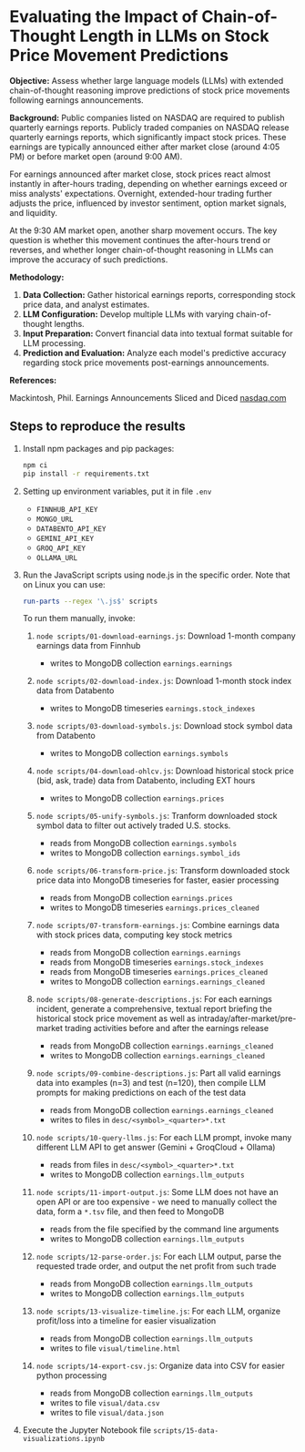 # Evaluating the Impact of Chain-of-Thought Length in LLMs on Stock Price Movement Predictions

**Objective:** Assess whether large language models (LLMs) with extended chain-of-thought reasoning improve predictions of stock price movements following earnings announcements.

**Background:** Public companies listed on NASDAQ are required to publish quarterly earnings reports. Publicly traded companies on NASDAQ release quarterly earnings reports, which significantly impact stock prices. These earnings are typically announced either after market close (around 4:05 PM) or before market open (around 9:00 AM).

For earnings announced after market close, stock prices react almost instantly in after-hours trading, depending on whether earnings exceed or miss analysts' expectations. Overnight, extended-hour trading further adjusts the price, influenced by investor sentiment, option market signals, and liquidity.

At the 9:30 AM market open, another sharp movement occurs. The key question is whether this movement continues the after-hours trend or reverses, and whether longer chain-of-thought reasoning in LLMs can improve the accuracy of such predictions.

**Methodology:**

1. **Data Collection:** Gather historical earnings reports, corresponding stock price data, and analyst estimates.
2. **LLM Configuration:** Develop multiple LLMs with varying chain-of-thought lengths.
3. **Input Preparation:** Convert financial data into textual format suitable for LLM processing.
4. **Prediction and Evaluation:** Analyze each model's predictive accuracy regarding stock price movements post-earnings announcements.

**References:**

Mackintosh, Phil. Earnings Announcements Sliced and Diced [nasdaq.com](https://www.nasdaq.com/articles/earnings-announcements-sliced-and-diced)

## Steps to reproduce the results

1. Install npm packages and pip packages:

    ```bash
    npm ci
    pip install -r requirements.txt
    ```

2. Setting up environment variables, put it in file `.env`

    - `FINNHUB_API_KEY`
    - `MONGO_URL`
    - `DATABENTO_API_KEY`
    - `GEMINI_API_KEY`
    - `GROQ_API_KEY`
    - `OLLAMA_URL`

3. Run the JavaScript scripts using node.js in the specific order. Note that on Linux you can use:

    ```bash
    run-parts --regex '\.js$' scripts
    ```

    To run them manually, invoke:

    1. `node scripts/01-download-earnings.js`: Download 1-month company earnings data from Finnhub

        - writes to MongoDB collection `earnings.earnings`

    2. `node scripts/02-download-index.js`: Download 1-month stock index data from Databento

        - writes to MongoDB timeseries `earnings.stock_indexes`

    3. `node scripts/03-download-symbols.js`: Download stock symbol data from Databento

        - writes to MongoDB collection `earnings.symbols`

    4. `node scripts/04-download-ohlcv.js`: Download historical stock price (bid, ask, trade) data from Databento, including EXT hours

        - writes to MongoDB collection `earnings.prices`

    5. `node scripts/05-unify-symbols.js`: Tranform downloaded stock symbol data to filter out actively traded U.S. stocks.

        - reads from MongoDB collection `earnings.symbols`
        - writes to MongoDB collection `earnings.symbol_ids`

    6. `node scripts/06-transform-price.js`: Transform downloaded stock price data into MongoDB timeseries for faster, easier processing

        - reads from MongoDB collection `earnings.prices`
        - writes to MongoDB timeseries `earnings.prices_cleaned`

    7. `node scripts/07-transform-earnings.js`: Combine earnings data with stock prices data, computing key stock metrics

        - reads from MongoDB collection `earnings.earnings`
        - reads from MongoDB timeseries `earnings.stock_indexes`
        - reads from MongoDB timeseries `earnings.prices_cleaned`
        - writes to MongoDB collection `earnings.earnings_cleaned`

    8. `node scripts/08-generate-descriptions.js`: For each earnings incident, generate a comprehensive, textual report briefing the historical stock price movement as well as intraday/after-market/pre-market trading activities before and after the earnings release

        - reads from MongoDB collection `earnings.earnings_cleaned`
        - writes to MongoDB collection `earnings.earnings_cleaned`

    9. `node scripts/09-combine-descriptions.js`: Part all valid earnings data into examples (n=3) and test (n=120), then compile LLM prompts for making predictions on each of the test data

        - reads from MongoDB collection `earnings.earnings_cleaned`
        - writes to files in `desc/<symbol>_<quarter>*.txt`

    10. `node scripts/10-query-llms.js`: For each LLM prompt, invoke many different LLM API to get answer (Gemini + GroqCloud + Ollama)

        - reads from files in `desc/<symbol>_<quarter>*.txt`
        - writes to MongoDB collection `earnings.llm_outputs`

    11. `node scripts/11-import-output.js`: Some LLM does not have an open API or are too expensive - we need to manually collect the data, form a `*.tsv` file, and then feed to MongoDB

        - reads from the file specified by the command line arguments
        - writes to MongoDB collection `earnings.llm_outputs`

    12. `node scripts/12-parse-order.js`: For each LLM output, parse the requested trade order, and output the net profit from such trade

        - reads from MongoDB collection `earnings.llm_outputs`
        - writes to MongoDB collection `earnings.llm_outputs`

    13. `node scripts/13-visualize-timeline.js`: For each LLM, organize profit/loss into a timeline for easier visualization

        - reads from MongoDB collection `earnings.llm_outputs`
        - writes to file `visual/timeline.html`

    14. `node scripts/14-export-csv.js`: Organize data into CSV for easier python processing

        - reads from MongoDB collection `earnings.llm_outputs`
        - writes to file `visual/data.csv`
        - writes to file `visual/data.json`

4. Execute the Jupyter Notebook file `scripts/15-data-visualizations.ipynb`
